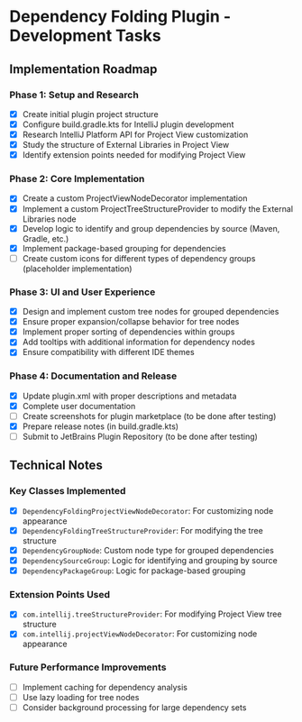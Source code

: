 # Dependency Folding Plugin - Development Tasks

## Implementation Roadmap

### Phase 1: Setup and Research
- [x] Create initial plugin project structure
- [x] Configure build.gradle.kts for IntelliJ plugin development
- [x] Research IntelliJ Platform API for Project View customization
- [x] Study the structure of External Libraries in Project View
- [x] Identify extension points needed for modifying Project View

### Phase 2: Core Implementation
- [x] Create a custom ProjectViewNodeDecorator implementation
- [x] Implement a custom ProjectTreeStructureProvider to modify the External Libraries node
- [x] Develop logic to identify and group dependencies by source (Maven, Gradle, etc.)
- [x] Implement package-based grouping for dependencies
- [ ] Create custom icons for different types of dependency groups (placeholder implementation)

### Phase 3: UI and User Experience
- [x] Design and implement custom tree nodes for grouped dependencies
- [x] Ensure proper expansion/collapse behavior for tree nodes
- [x] Implement proper sorting of dependencies within groups
- [x] Add tooltips with additional information for dependency nodes
- [x] Ensure compatibility with different IDE themes

### Phase 4: Documentation and Release
- [x] Update plugin.xml with proper descriptions and metadata
- [x] Complete user documentation
- [ ] Create screenshots for plugin marketplace (to be done after testing)
- [x] Prepare release notes (in build.gradle.kts)
- [ ] Submit to JetBrains Plugin Repository (to be done after testing)

## Technical Notes

### Key Classes Implemented
- [x] `DependencyFoldingProjectViewNodeDecorator`: For customizing node appearance
- [x] `DependencyFoldingTreeStructureProvider`: For modifying the tree structure
- [x] `DependencyGroupNode`: Custom node type for grouped dependencies
- [x] `DependencySourceGroup`: Logic for identifying and grouping by source
- [x] `DependencyPackageGroup`: Logic for package-based grouping

### Extension Points Used
- [x] `com.intellij.treeStructureProvider`: For modifying Project View tree structure
- [x] `com.intellij.projectViewNodeDecorator`: For customizing node appearance

### Future Performance Improvements
- [ ] Implement caching for dependency analysis
- [ ] Use lazy loading for tree nodes
- [ ] Consider background processing for large dependency sets
